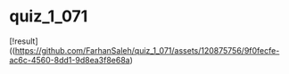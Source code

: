 # quiz_1_071
[!result]((https://github.com/FarhanSaleh/quiz_1_071/assets/120875756/9f0fecfe-ac6c-4560-8dd1-9d8ea3f8e68a)
